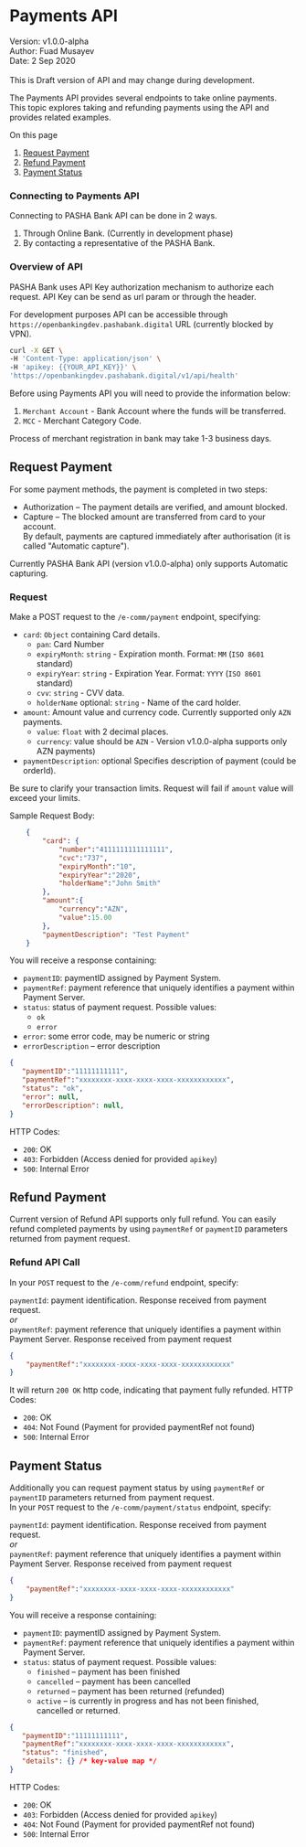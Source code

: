 # Payments API

<Note label>

Version: v1.0.0-alpha   
Author: Fuad Musayev   
Date: 2 Sep 2020   
<br/>
This is Draft version of API and may change during development.
</Note>

The Payments API provides several endpoints to take online payments.   
This topic explores taking and refunding payments using the API and provides related examples.  

On this page  
1. [Request Payment](#request-payment)   
2. [Refund Payment](#refund-payment)   
3. [Payment Status](#payment-status)   

### Connecting to Payments API
Connecting to PASHA Bank API can be done in 2 ways.   
1. Through Online Bank. (Currently in development phase)   
2. By contacting a representative of the PASHA Bank.  

### Overview of API
PASHA Bank uses API Key authorization mechanism to authorize each request.
API Key can be send as url param or through the header.

For development purposes API can be accessible through   
`https://openbankingdev.pashabank.digital` URL (currently blocked by VPN).

```bash
curl -X GET \
-H 'Content-Type: application/json' \
-H 'apikey: {{YOUR_API_KEY}}' \
'https://openbankingdev.pashabank.digital/v1/api/health'
```

Before using Payments API you will need to provide the information below:
1. `Merchant Account` - Bank Account where the funds will be transferred.  
2. `MCC` - Merchant Category Code.   

<Note type="warning">

Process of merchant registration in bank may take 1-3 business days.
</Note>

## Request Payment

For some payment methods, the payment is completed in two steps:

- Authorization – The payment details are verified, and amount blocked.
- Capture – The blocked amount are transferred from card to your account.   
By default, payments are captured immediately after authorisation (it is called "Automatic capture").

<Note type="note">

Currently PASHA Bank API (version v1.0.0-alpha) only supports Automatic capturing.
</Note>

### Request
Make a POST request to the `/e-comm/payment` endpoint, specifying: 

- `card`: `Object` containing Card details.   
    - `pan`: Card Number   
    - `expiryMonth`: `string` - Expiration month. Format: `MM` (`ISO 8601` standard)    
    - `expiryYear`: `string` - Expiration Year. Format: `YYYY` (`ISO 8601` standard)    
    - `cvv`: `string` - CVV data. 
    - `holderName` <Badge type="tip">optional</Badge>: `string` - Name of the card holder.    
- `amount`: Amount value and currency code. Currently supported only `AZN` payments.  
    - `value`: `float` with 2 decimal places.    
    - `currency`: value should be `AZN` - Version v1.0.0-alpha supports only AZN payments)   
- `paymentDescription`: <Badge type="tip">optional</Badge> Specifies description of payment (could be orderId).

<Note type="danger">

Be sure to clarify your transaction limits. Request will fail if `amount` value will exceed your limits. 
</Note>

Sample Request Body:   
```json
    {
        "card": {
            "number":"4111111111111111",
            "cvc":"737",
            "expiryMonth":"10",
            "expiryYear":"2020",
            "holderName":"John Smith"
        },
        "amount":{
            "currency":"AZN",
            "value":15.00
        },
        "paymentDescription": "Test Payment"
    }
```

You will receive a response containing: 

- `paymentID`: paymentID assigned by Payment System.   
- `paymentRef`: payment reference that uniquely identifies a payment within Payment Server.    
- `status`: status of payment request. Possible values:   
    - `ok`   
    - `error`    
- `error`: some error code, may be numeric or string
- `errorDescription` – error description

```json
{
   "paymentID":"11111111111",
   "paymentRef":"xxxxxxxx-xxxx-xxxx-xxxx-xxxxxxxxxxxx",
   "status": "ok",
   "error": null,
   "errorDescription": null,
}
```

HTTP Codes:   
- `200`: OK    
- `403`: Forbidden (Access denied for provided `apikey`)   
- `500`: Internal Error   

## Refund Payment

Current version of Refund API supports only full refund. You can easily refund completed payments by using `paymentRef` or `paymentID` parameters returned from payment request.  

### Refund API Call

In your `POST` request to the `/e-comm/refund` endpoint, specify: 

`paymentId`: payment identification. Response received from payment request.  
*or*   
`paymentRef`: payment reference that uniquely identifies a payment within Payment Server. Response received from payment request     

```json
{
    "paymentRef":"xxxxxxxx-xxxx-xxxx-xxxx-xxxxxxxxxxxx"
}
```

It will return `200 OK` http code, indicating that payment fully refunded.
HTTP Codes:   
- `200`: OK   
- `404`: Not Found (Payment for provided paymentRef not found)   
- `500`: Internal Error   



## Payment Status

Additionally you can request payment status by using `paymentRef` or `paymentID` parameters returned from payment request.   
In your `POST` request to the `/e-comm/payment/status` endpoint, specify:   

`paymentId`: payment identification. Response received from payment request.  
*or*   
`paymentRef`: payment reference that uniquely identifies a payment within Payment Server. Response received from payment request     

```json
{
    "paymentRef":"xxxxxxxx-xxxx-xxxx-xxxx-xxxxxxxxxxxx"
}
```

You will receive a response containing: 

- `paymentID`: paymentID assigned by Payment System.   
- `paymentRef`: payment reference that uniquely identifies a payment within Payment Server.    
- `status`: status of payment request. Possible values:   
    - `finished` – payment has been finished   
    - `cancelled` – payment has been cancelled   
    - `returned` – payment has been returned (refunded)   
    - `active` – is currently in progress and has not been finished, cancelled or returned.  

```json
{
   "paymentID":"11111111111",
   "paymentRef":"xxxxxxxx-xxxx-xxxx-xxxx-xxxxxxxxxxxx",
   "status": "finished",
   "details": {} /* key-value map */
}
```

HTTP Codes:   
- `200`: OK   
- `403`: Forbidden (Access denied for provided `apikey`)   
- `404`: Not Found (Payment for provided paymentRef not found)   
- `500`: Internal Error   


